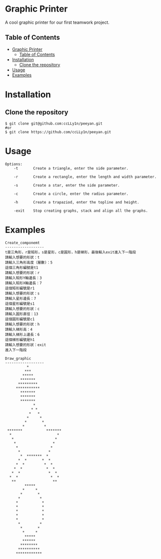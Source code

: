# Graphic Printer

A cool graphic printer for our first teamwork project.

## Table of Contents

- [Graphic Printer](#graphic-printer)
  - [Table of Contents](#table-of-contents)
- [Installation](#installation)
  - [Clone the repository](#clone-the-repository)
- [Usage](#usage)
- [Examples](#examples)
# Installation

## Clone the repository
```
$ git clone git@github.com:ccLLy1n/peeyan.git
#or 
$ git clone https://github.com/ccLLy1n/peeyan.git
```
# Usage
```
Options:
    -t       Create a triangle, enter the side parameter.

    -r       Create a rectangle, enter the length and width parameter.

    -s       Create a star, enter the side parameter.

    -c       Create a circle, enter the radius parameter.

    -h       Create a trapaziod, enter the topline and height.

    -exit    Stop creating graphs, stack and align all the graphs.

```
# Examples
```
Create_componemt
------------------
t是三角形，r是矩形，s是星形，c是圓形，h是梯形，最後輸入exit進入下一階段
請輸入想要的形狀：t
請輸入三角形高度（層數)：5
這個三角形編號是t1
請輸入想要的形狀：r
請輸入矩形Y軸邊長：3
請輸入矩形X軸邊長：7
這個矩形編號是r1
請輸入想要的形狀：s
請輸入星形邊長：7
這個星形編號是s1
請輸入想要的形狀：c
請輸入圓形直徑：13
這個圓形編號是c1
請輸入想要的形狀：h
請輸入梯形高：4
請輸入梯形上邊長：6
這個梯形編號是h1
請輸入想要的形狀：exit
進入下一階段

Draw_graphic
------------------
          *
         ***
        *****
       *******
      *********
     ***********
       *******
       *******
       *******
             *            
            * *           
           *   *          
          *     *         
         *       *        
        *         *       
 *******           *******
  *                     *
   *                   *
    *                 *
     *               *
      *             *
       *  *******  *
      *  *       *  *
     *  *         *  *
    *  *           *  *
   *  *             *  *
  *  *               *  *
   **                 **
         *****    
        *     *   
       *       *  
      *         * 
     *           *
     *           *
     *           *
     *           *
     *           *
      *         * 
       *       *  
        *     *   
         *****    
        ******
       ********
      **********
     ************
```
